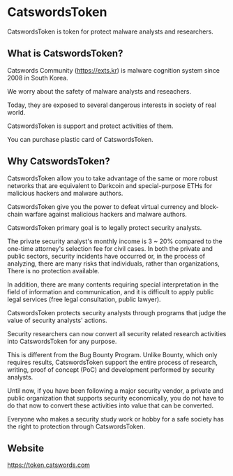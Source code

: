 # CatswordsToken
CatswordsToken is token for protect malware analysts and researchers. 

## What is CatswordsToken?
Catswords Community (https://exts.kr) is malware cognition system since 2008 in South Korea.

We worry about the safety of malware analysts and reseachers.

Today, they are exposed to several dangerous interests in society of real world.

CatswordsToken is support and protect activities of them.

You can purchase plastic card of CatswordsToken.

## Why CatswordsToken?
CatswordsToken allow you to take advantage of the same or more robust networks that are equivalent to Darkcoin and special-purpose ETHs for malicious hackers and malware authors.

CatswordsToken give you the power to defeat virtual currency and block-chain warfare against malicious hackers and malware authors.

CatswordsToken primary goal is to legally protect security analysts.

The private security analyst's monthly income is 3 ~ 20% compared to the one-time attorney's selection fee for civil cases.
In both the private and public sectors, security incidents have occurred or, in the process of analyzing, there are many risks that individuals, rather than organizations, There is no protection available.

In addition, there are many contents requiring special interpretation in the field of information and communication, and it is difficult to apply public legal services (free legal consultation, public lawyer).

CatswordsToken protects security analysts through programs that judge the value of security analysts' actions.

Security researchers can now convert all security related research activities into CatswordsToken for any purpose.

This is different from the Bug Bounty Program.
Unlike Bounty, which only requires results, CatswordsToken support the entire process of research, writing, proof of concept (PoC) and development performed by security analysts.

Until now, if you have been following a major security vendor, a private and public organization that supports security economically, you do not have to do that now to convert these activities into value that can be converted.

Everyone who makes a security study work or hobby for a safe society has the right to protection through CatswordsToken.

## Website
https://token.catswords.com
